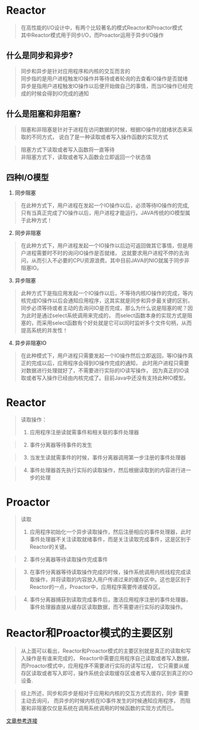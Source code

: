 # Reactor
>在高性能的I/O设计中，有两个比较著名的模式Reactor和Proactor模式  
>其中Reactor模式用于同步I/O，而Proactor运用于异步I/O操作

##  什么是同步和异步?  
>同步和异步是针对应用程序和内核的交互而言的  
>同步指的是用户进程触发IO操作并等待或者轮询的去查看IO操作是否就绪  
>异步是指用户进程触发IO操作以后便开始做自己的事情，而当IO操作已经完成的时候会得到IO完成的通知  
##  什么是阻塞和非阻塞?
>阻塞和非阻塞是针对于进程在访问数据的时候，根据IO操作的就绪状态来采取的不同方式， 
说白了是一种读取或者写入操作函数的实现方式  

>阻塞方式下读取或者写入函数将一直等待  
>非阻塞方式下，读取或者写入函数会立即返回一个状态值  

## 四种I/O模型
  1. 同步阻塞
  >在此种方式下，用户进程在发起一个IO操作以后，必须等待IO操作的完成,
   只有当真正完成了IO操作以后，用户进程才能运行。JAVA传统的IO模型属于此种方式！
  2. 同步非阻塞
  >在此种方式下，用户进程发起一个IO操作以后边可返回做其它事情，但是用户进程需要时不时的询问IO操作是否就绪，
  这就要求用户进程不停的去询问，从而引入不必要的CPU资源浪费。其中目前JAVA的NIO就属于同步非阻塞IO。
  3. 异步阻塞  
  >此种方式下是指应用发起一个IO操作以后，不等待内核IO操作的完成，等内核完成IO操作以后会通知应用程序，这其实就是同步和异步最关键的区别，
  同步必须等待或者主动的去询问IO是否完成，那么为什么说是阻塞的呢？因为此时是通过select系统调用来完成的，
  而select函数本身的实现方式是阻塞的，而采用select函数有个好处就是它可以同时监听多个文件句柄，从而提高系统的并发性！
  4. 异步非阻塞IO
  >在此种模式下，用户进程只需要发起一个IO操作然后立即返回，等IO操作真正的完成以后，应用程序会得到IO操作完成的通知，
  此时用户进程只需要对数据进行处理就好了，不需要进行实际的IO读写操作，
  因为真正的IO读取或者写入操作已经由内核完成了。目前Java中还没有支持此种IO模型。
  
# Reactor
 > 读取操作：
>1. 应用程序注册读就需事件和相关联的事件处理器

>2. 事件分离器等待事件的发生

>3. 当发生读就需事件的时候，事件分离器调用第一步注册的事件处理器

>4. 事件处理器首先执行实际的读取操作，然后根据读取到的内容进行进一步的处理
# Proactor
 > 读取
>1. 应用程序初始化一个异步读取操作，然后注册相应的事件处理器，此时事件处理器不关注读取就绪事件，而是关注读取完成事件，这是区别于Reactor的关键。

>2. 事件分离器等待读取操作完成事件

>3. 在事件分离器等待读取操作完成的时候，操作系统调用内核线程完成读取操作，并将读取的内容放入用户传递过来的缓存区中。这也是区别于Reactor的一点，Proactor中，应用程序需要传递缓存区。

>4. 事件分离器捕获到读取完成事件后，激活应用程序注册的事件处理器，事件处理器直接从缓存区读取数据，而不需要进行实际的读取操作。
# Reactor和Proactor模式的主要区别
> 从上面可以看出，Reactor和Proactor模式的主要区别就是真正的读取和写入操作是有谁来完成的，
  Reactor中需要应用程序自己读取或者写入数据，而Proactor模式中，应用程序不需要进行实际的读写过程，
  它只需要从缓存区读取或者写入即可，操作系统会读取缓存区或者写入缓存区到真正的IO设备.  

> 综上所述，同步和异步是相对于应用和内核的交互方式而言的，同步 需要主动去询问，
 而异步的时候内核在IO事件发生的时候通知应用程序，
 而阻塞和非阻塞仅仅是系统在调用系统调用的时候函数的实现方式而已。
 

 
 [文章参考连接](http://blog.csdn.net/zccracker/article/details/38686339)
